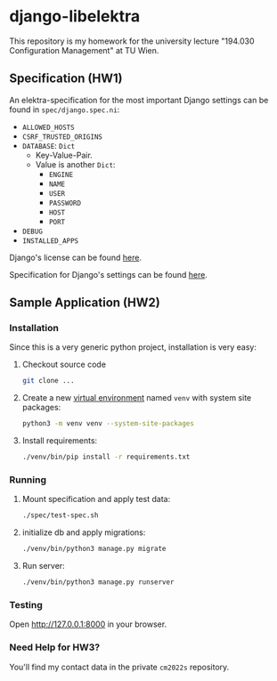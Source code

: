 # django-libelektra

This repository is my homework for the university lecture "194.030 Configuration Management" at TU Wien.

## Specification (HW1)

An elektra-specification for the most important Django settings can be found in `spec/django.spec.ni`:

* `ALLOWED_HOSTS`
* `CSRF_TRUSTED_ORIGINS`
* `DATABASE`: `Dict`
  * Key-Value-Pair.
  * Value is another `Dict`:
    * `ENGINE`
    * `NAME`
    * `USER`
    * `PASSWORD`
    * `HOST`
    * `PORT`
* `DEBUG`
* `INSTALLED_APPS`

Django's license can be found [here](https://github.com/django/django/blob/main/LICENSE).

Specification for Django's settings can be found [here](https://docs.djangoproject.com/en/4.0/ref/settings/).

## Sample Application (HW2)

### Installation

Since this is a very generic python project, installation is very easy:

1. Checkout source code

   ```sh
   git clone ...
   ```

2. Create a new [virtual environment](https://docs.python.org/3/library/venv.html) named `venv` with system site packages:

   ```sh
   python3 -m venv venv --system-site-packages
   ```

3. Install requirements:

   ```sh
   ./venv/bin/pip install -r requirements.txt
   ```

### Running

1. Mount specification and apply test data:

   ```sh
   ./spec/test-spec.sh
   ```

2. initialize db and apply migrations:

   ```sh
   ./venv/bin/python3 manage.py migrate
   ```

3. Run server:

   ```sh
   ./venv/bin/python3 manage.py runserver
   ```

### Testing

Open <http://127.0.0.1:8000> in your browser.

### Need Help for HW3?

You'll find my contact data in the private `cm2022s` repository.
